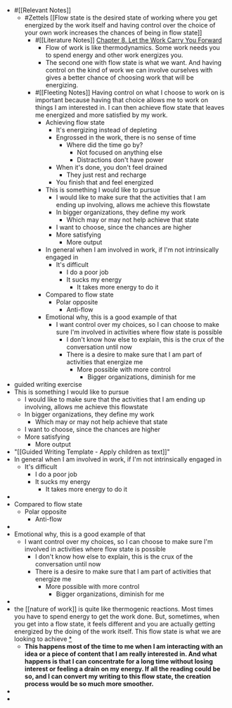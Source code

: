 - #[[Relevant Notes]]
    - #Zettels [[Flow state is the desired state of working where you get energized by the work itself and having control over the choice of your own work increases the chances of being in flow state]]
        - #[[Literature Notes]] [Chapter 8. Let the Work Carry You Forward](((RK0T2uHBh)))
            - Flow of work is like thermodynamics. Some work needs you to spend energy and other work energizes you. 
            - The second one with flow state is what we want. And having control on the kind of work we can involve ourselves with gives a better chance of choosing work that will be energizing. 
        - #[[Fleeting Notes]] Having control on what I choose to work on is important because having that choice allows me to work on things I am interested in. I can then achieve flow state that leaves me energized and more satisfied by my work. 
            - Achieving flow state
                - It's energizing instead of depleting
                - Engrossed in the work, there is no sense of time
                    - Where did the time go by?
                        - Not focused on anything else
                        - Distractions don't have power
                - When it's done, you don't feel drained
                    - They just rest and recharge
                - You finish that and feel energized
            - This is something I would like to pursue
                - I would like to make sure that the activities that I am ending up involving, allows me achieve this flowstate
                - In bigger organizations, they define my work
                    - Which may or may not help achieve that state
                - I want to choose, since the chances are higher
                - More satisfying
                    - More output
            - In general when I am involved in work, if I'm not intrinsically engaged in
                - It's difficult
                    - I do a poor job
                    - It sucks my energy 
                        - It takes more energy to do it
            - Compared to flow state
                - Polar opposite
                    - Anti-flow
            - Emotional why, this is a good example of that
                - I want control over my choices, so I can choose to make sure I'm involved in activities where flow state is possible
                    - I don't know how else to explain, this is the crux of the conversation until now
                    - There is a desire to make sure that I am part of activities that energize me
                        - More possible with more control
                            - Bigger organizations, diminish for me
- guided writing exercise
- This is something I would like to pursue
    - I would like to make sure that the activities that I am ending up involving, allows me achieve this flowstate
    - In bigger organizations, they define my work
        - Which may or may not help achieve that state
    - I want to choose, since the chances are higher
    - More satisfying
        - More output
- "[[Guided Writing Template - Apply children as text]]"
- In general when I am involved in work, if I'm not intrinsically engaged in
    - It's difficult
        - I do a poor job
        - It sucks my energy 
            - It takes more energy to do it
- 
- Compared to flow state
    - Polar opposite
        - Anti-flow
- 
- Emotional why, this is a good example of that
    - I want control over my choices, so I can choose to make sure I'm involved in activities where flow state is possible
        - I don't know how else to explain, this is the crux of the conversation until now
        - There is a desire to make sure that I am part of activities that energize me
            - More possible with more control
                - Bigger organizations, diminish for me
- 
- the [[nature of work]] is quite like thermogenic reactions. Most times you have to spend energy to get the work done. But, sometimes, when you get into a flow state, it feels different and you are actually getting energized by the doing of the work itself. This flow state is what we are looking to achieve [*](((RK0T2uHBh)))
    - __This happens most of the time to me when I am interacting with an idea or a piece of content that I am really interested in. And what happens is that I can concentrate for a long time without losing interest or feeling a drain on my energy. If all the reading could be so, and I can convert my writing to this flow state, the creation process would be so much more smoother.__
- 
- 
